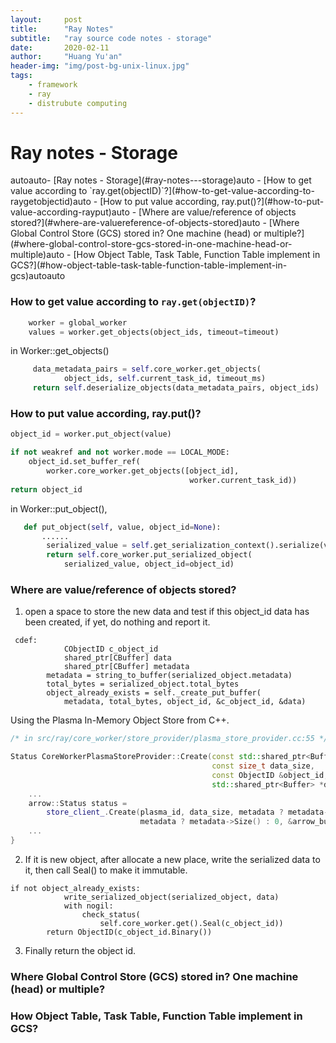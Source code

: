 ```yaml
---
layout:     post
title:      "Ray Notes"
subtitle:   "ray source code notes - storage"
date:       2020-02-11
author:     "Huang Yu'an"
header-img: "img/post-bg-unix-linux.jpg"
tags:
    - framework
    - ray
    - distrubute computing
---
```


# Ray notes - Storage


<!-- TOC -->autoauto- [Ray notes - Storage](#ray-notes---storage)auto        - [How to get value according to `ray.get(objectID)`?](#how-to-get-value-according-to-raygetobjectid)auto        - [How to put value according, ray.put()?](#how-to-put-value-according-rayput)auto        - [Where are value/reference of objects stored?](#where-are-valuereference-of-objects-stored)auto        - [Where Global Control Store (GCS) stored in? One machine (head) or multiple?](#where-global-control-store-gcs-stored-in-one-machine-head-or-multiple)auto        - [How Object Table, Task Table, Function Table implement in GCS?](#how-object-table-task-table-function-table-implement-in-gcs)autoauto<!-- /TOC -->

### How to get value according to `ray.get(objectID)`?

```python
    worker = global_worker
    values = worker.get_objects(object_ids, timeout=timeout)
```

in Worker::get_objects()

```python
     data_metadata_pairs = self.core_worker.get_objects(
            object_ids, self.current_task_id, timeout_ms)
     return self.deserialize_objects(data_metadata_pairs, object_ids)
```

### How to put value according, ray.put()?

```python
object_id = worker.put_object(value)

if not weakref and not worker.mode == LOCAL_MODE:
    object_id.set_buffer_ref(
    	worker.core_worker.get_objects([object_id],
    									worker.current_task_id))
return object_id

```

in Worker::put_object(),

```python
   def put_object(self, value, object_id=None):
       ......
        serialized_value = self.get_serialization_context().serialize(value)
        return self.core_worker.put_serialized_object(
            serialized_value, object_id=object_id)
```

### Where are value/reference of objects stored?

1. open a space to store the new data and test if this object_id data has been created, if yet, do nothing and report it.

```cython
 cdef:
            CObjectID c_object_id
            shared_ptr[CBuffer] data
            shared_ptr[CBuffer] metadata
        metadata = string_to_buffer(serialized_object.metadata)
        total_bytes = serialized_object.total_bytes
        object_already_exists = self._create_put_buffer(
            metadata, total_bytes, object_id, &c_object_id, &data)
```

Using the Plasma In-Memory Object Store from C++.

```c++
/* in src/ray/core_worker/store_provider/plasma_store_provider.cc:55 */    

Status CoreWorkerPlasmaStoreProvider::Create(const std::shared_ptr<Buffer> &metadata,
                                             const size_t data_size,
                                             const ObjectID &object_id,
                                             std::shared_ptr<Buffer> *data) {
    ...
    arrow::Status status =
        store_client_.Create(plasma_id, data_size, metadata ? metadata->Data() : nullptr,
                             metadata ? metadata->Size() : 0, &arrow_buffer);
    ...
}
```

2. If it is new object, after allocate a new place, write the serialized data to it, then call Seal() to make it immutable.

```cython
if not object_already_exists:
            write_serialized_object(serialized_object, data)
            with nogil:
                check_status(
                    self.core_worker.get().Seal(c_object_id))
        return ObjectID(c_object_id.Binary())

```

3. Finally return the object id.

### Where Global Control Store (GCS) stored in? One machine (head) or multiple?

### How Object Table, Task Table, Function Table implement in GCS?
